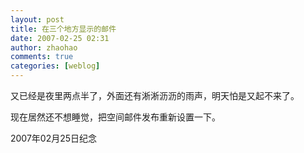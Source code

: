 ```yaml
---
layout: post
title: 在三个地方显示的邮件
date: 2007-02-25 02:31
author: zhaohao
comments: true
categories: [weblog]
---
```

又已经是夜里两点半了，外面还有淅淅沥沥的雨声，明天怕是又起不来了。

现在居然还不想睡觉，把空间邮件发布重新设置一下。

2007年02月25日纪念
